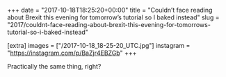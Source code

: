 +++
date = "2017-10-18T18:25:20+00:00"
title = "Couldn’t face reading about Brexit this evening for tomorrow’s tutorial so I baked instead"
slug = "2017/couldnt-face-reading-about-brexit-this-evening-for-tomorrows-tutorial-so-i-baked-instead"

[extra]
images = ["/2017-10-18_18-25-20_UTC.jpg"]
instagram = "https://instagram.com/p/BaZjr4EBZGb"
+++

Practically the same thing, right?
